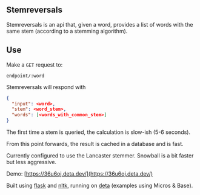 ## Stemreversals

Stemreversals is an api that, given a word, provides a list of words with the same stem (according to a stemming algorithm).

## Use

Make a `GET` request to: 

```
endpoint/:word
```

Stemreversals will respond with

```json
{
  "input": <word>,
  "stem": <word_stem>,
  "words": [<words_with_common_stem>]
}
```

The first time a stem is queried, the calculation is slow-ish (5-6 seconds). 

From this point forwards, the result is cached in a database and is fast.

Currently configured to use the Lancaster stemmer. Snowball is a bit faster but less aggressive.

Demo: [https://36u6oj.deta.dev/](https://36u6oj.deta.dev/)

Built using [flask](https://flask.palletsprojects.com/en/1.1.x/) and [nltk](https://www.nltk.org/), running on [deta](https://www.deta.sh/) (examples using Micros & Base).
